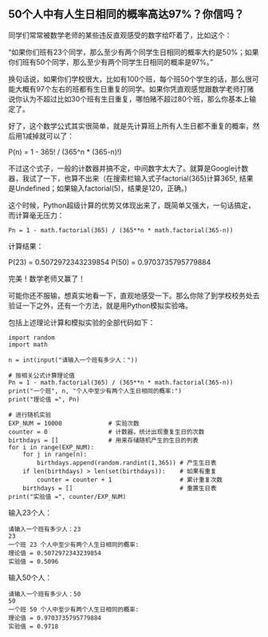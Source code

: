 ## 50个人中有人生日相同的概率高达97%？你信吗？

同学们常常被数学老师的某些违反直观感受的数字给吓着了，比如这个：

“如果你们班有23个同学，那么至少有两个同学生日相同的概率大约是50%；如果你们班有50个同学，那么至少有两个同学生日相同的概率是97%。”

换句话说，如果你们学校很大，比如有100个班，每个班50个学生的话，那么很可能大概有97个左右的班都有生日重复的同学。如果你凭直观感觉跟数学老师打赌说你认为不超过比如30个班有生日重复，哪怕赌不超过80个班，那么你基本上输定了。

好了，这个数学公式其实很简单，就是先计算班上所有人生日都不重复的概率，然后用1减掉就可以了：

P(n) = 1 - 365! / (365^n * (365-n)!)

不过这个式子，一般的计数器并搞不定，中间数字太大了。就算是Google计数器，我试了一下，也算不出来（在搜索栏输入式子factorial(365)计算365!, 结果是Undefined；如果输入factorial(5)，结果是120，正确。)

这个时候，Python超级计算的优势又体现出来了，既简单又强大，一句话搞定，而计算毫无压力：

`Pn = 1 - math.factorial(365) / (365**n * math.factorial(365-n))`

计算结果：

P(23) = 0.5072972343239854
P(50) = 0.9703735795779884

完美！数学老师又赢了！

可能你还不服输，想真实地看一下，直观地感受一下。那么你除了到学校校务处去验证一下之外，还有一个方法，就是用Python模拟实验咯。

包括上述理论计算和模拟实验的全部代码如下：
```
import random
import math

n = int(input("请输入一个班有多少人："))

# 按相关公式计算理论值
Pn = 1 - math.factorial(365) / (365**n * math.factorial(365-n))
print("一个班", n, "个人中至少有两个人生日相同的概率:")
print("理论值 =", Pn)

# 进行随机实验
EXP_NUM = 10000             # 实验次数
counter = 0                 # 计数器，统计出现重复生日的次数
birthdays = []              # 用来存储随机产生的生日的列表
for i in range(EXP_NUM):
    for j in range(n):
        birthdays.append(random.randint(1,365)) # 产生生日表
    if len(birthdays) > len(set(birthdays)):    # 如果有重复
        counter = counter + 1                   # 累计重复次数
    birthdays = []                              # 重置生日表
print("实验值 =", counter/EXP_NUM)
```
输入23个人：
```
请输入一个班有多少人：23
23
一个班 23 个人中至少有两个人生日相同的概率:
理论值 = 0.5072972343239854
实验值 = 0.5096
```
输入50个人：
```
请输入一个班有多少人：50
50
一个班 50 个人中至少有两个人生日相同的概率:
理论值 = 0.9703735795779884
实验值 = 0.9718
```



